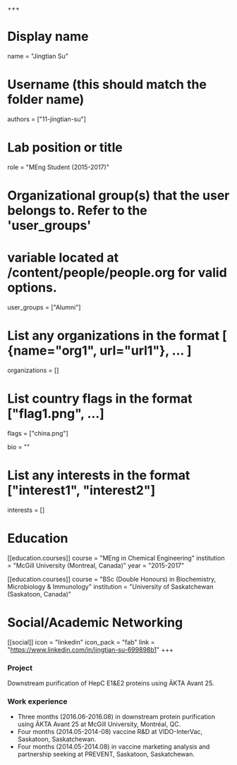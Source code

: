 +++
# Display name
name = "Jingtian Su"

# Username (this should match the folder name)
authors = ["11-jingtian-su"]

# Lab position or title
role = "MEng Student (2015-2017)"

# Organizational group(s) that the user belongs to. Refer to the 'user_groups'
# variable located at /content/people/people.org for valid options.
user_groups = ["Alumni"]

# List any organizations in the format [ {name="org1", url="url1"}, ... ]
organizations = []

# List country flags in the format ["flag1.png", ...]
flags = ["china.png"]

bio = ""

# List any interests in the format ["interest1", "interest2"]
interests = []

# Education
[[education.courses]]
  course = "MEng in Chemical Engineering"
  institution = "McGill University (Montreal, Canada)"
  year = "2015-2017"

[[education.courses]]
  course = "BSc (Double Honours) in Biochemistry, Microbiology & Immunology"
  institution = "University of Saskatchewan (Saskatoon, Canada)"

# Social/Academic Networking
[[social]]
  icon = "linkedin"
  icon_pack = "fab"
  link = "https://www.linkedin.com/in/jingtian-su-699898b1"
+++

### Project
Downstream purification of HepC E1&E2 proteins using ÄKTA Avant 25.

### Work experience
- Three months (2016.06-2016.08) in downstream protein purification using ÄKTA
  Avant 25 at McGill University, Montréal, QC.
- Four months (2014.05-2014-08) vaccine R&D at VIDO-InterVac, Saskatoon,
  Saskatchewan.
- Four months (2014.05-2014.08) in vaccine marketing analysis and partnership
  seeking at PREVENT, Saskatoon, Saskatchewan.
